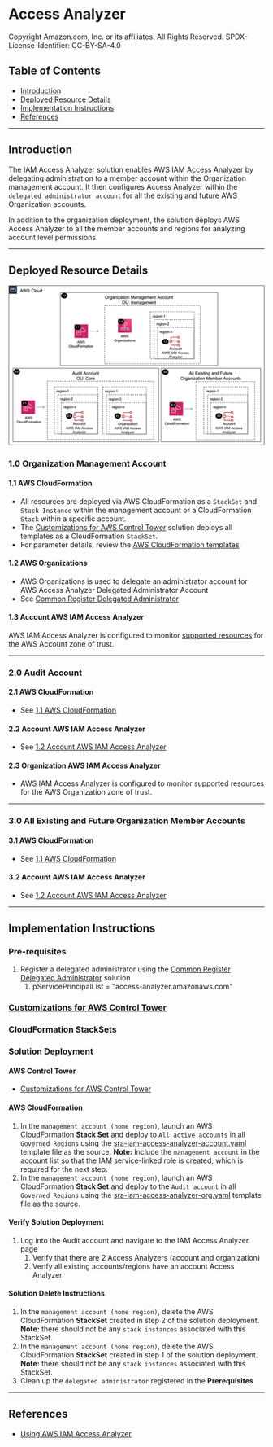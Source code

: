 # Access Analyzer <!-- omit in toc -->

Copyright Amazon.com, Inc. or its affiliates. All Rights Reserved. SPDX-License-Identifier: CC-BY-SA-4.0

## Table of Contents <!-- omit in toc -->

- [Introduction](#introduction)
- [Deployed Resource Details](#deployed-resource-details)
- [Implementation Instructions](#implementation-instructions)
- [References](#references)

---

## Introduction

The IAM Access Analyzer solution enables AWS IAM Access Analyzer by delegating administration to a member account within the Organization management account. It then configures Access Analyzer within the `delegated administrator account` for all the
existing and future AWS Organization accounts.

In addition to the organization deployment, the solution deploys AWS Access Analyzer to all the member accounts and regions for analyzing account level permissions.

---

## Deployed Resource Details

![Architecture](./documentation/iam-access-analyzer.png)

### 1.0 Organization Management Account <!-- omit in toc -->

#### 1.1 AWS CloudFormation <!-- omit in toc -->

- All resources are deployed via AWS CloudFormation as a `StackSet` and `Stack Instance` within the management account or a CloudFormation `Stack` within a specific account.
- The [Customizations for AWS Control Tower](https://aws.amazon.com/solutions/implementations/customizations-for-aws-control-tower/) solution deploys all templates as a CloudFormation `StackSet`.
- For parameter details, review the [AWS CloudFormation templates](templates/).

#### 1.2 AWS Organizations <!-- omit in toc -->

- AWS Organizations is used to delegate an administrator account for AWS Access Analyzer Delegated Administrator Account
- See [Common Register Delegated Administrator](../../common/common_register_delegated_administrator)

#### 1.3 Account AWS IAM Access Analyzer <!-- omit in toc -->

AWS IAM Access Analyzer is configured to monitor [supported resources](https://docs.aws.amazon.com/IAM/latest/UserGuide/access-analyzer-resources.html) for the AWS Account zone of trust.

---

### 2.0 Audit Account <!-- omit in toc -->

#### 2.1 AWS CloudFormation <!-- omit in toc -->

- See [1.1 AWS CloudFormation](#11-aws-cloudformation)

#### 2.2 Account AWS IAM Access Analyzer <!-- omit in toc -->

- See [1.2 Account AWS IAM Access Analyzer](#12-account-aws-iam-access-analyzer)

#### 2.3 Organization AWS IAM Access Analyzer <!-- omit in toc -->

- AWS IAM Access Analyzer is configured to monitor supported resources for the AWS Organization zone of trust.

---

### 3.0 All Existing and Future Organization Member Accounts <!-- omit in toc -->

#### 3.1 AWS CloudFormation <!-- omit in toc -->

- See [1.1 AWS CloudFormation](#11-aws-cloudformation)

#### 3.2 Account AWS IAM Access Analyzer <!-- omit in toc -->

- See [1.2 Account AWS IAM Access Analyzer](#12-account-aws-iam-access-analyzer)

---

## Implementation Instructions

### Pre-requisites <!-- omit in toc -->

1. Register a delegated administrator using the [Common Register Delegated Administrator](../../common/common_register_delegated_administrator) solution
   1. pServicePrincipalList = "access-analyzer.amazonaws.com"

### [Customizations for AWS Control Tower](./customizations_for_aws_control_tower) <!-- omit in toc -->

### CloudFormation StackSets <!-- omit in toc -->

### Solution Deployment <!-- omit in toc -->

#### AWS Control Tower <!-- omit in toc -->

- [Customizations for AWS Control Tower](./customizations_for_aws_control_tower)

#### AWS CloudFormation <!-- omit in toc -->

1. In the `management account (home region)`, launch an AWS CloudFormation **Stack Set** and deploy to `All active accounts` in all `Governed Regions` using the [sra-iam-access-analyzer-account.yaml](templates/sra-iam-access-analyzer-account.yaml)
   template file as the source. **Note:** Include the `management account` in the account list so that the IAM service-linked role is created, which is required for the next step.
2. In the `management account (home region)`, launch an AWS CloudFormation **Stack Set** and deploy to the `Audit account` in all `Governed Regions` using the [sra-iam-access-analyzer-org.yaml](templates/sra-iam-access-analyzer-org.yaml) template
   file as the source.

#### Verify Solution Deployment <!-- omit in toc -->

1. Log into the Audit account and navigate to the IAM Access Analyzer page
   1. Verify that there are 2 Access Analyzers (account and organization)
   2. Verify all existing accounts/regions have an account Access Analyzer

#### Solution Delete Instructions <!-- omit in toc -->

1. In the `management account (home region)`, delete the AWS CloudFormation **StackSet** created in step 2 of the solution deployment. **Note:** there should not be any `stack instances` associated with this StackSet.
2. In the `management account (home region)`, delete the AWS CloudFormation **StackSet** created in step 1 of the solution deployment. **Note:** there should not be any `stack instances` associated with this StackSet.
3. Clean up the `delegated administrator` registered in the **Prerequisites**

---

## References

- [Using AWS IAM Access Analyzer](https://docs.aws.amazon.com/IAM/latest/UserGuide/what-is-access-analyzer.html)
